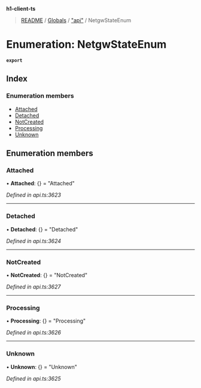 **h1-client-ts**

> [README](../README.md) / [Globals](../globals.md) / ["api"](../modules/_api_.md) / NetgwStateEnum

# Enumeration: NetgwStateEnum

**`export`** 

## Index

### Enumeration members

* [Attached](_api_.netgwstateenum.md#attached)
* [Detached](_api_.netgwstateenum.md#detached)
* [NotCreated](_api_.netgwstateenum.md#notcreated)
* [Processing](_api_.netgwstateenum.md#processing)
* [Unknown](_api_.netgwstateenum.md#unknown)

## Enumeration members

### Attached

•  **Attached**: {} = "Attached"

*Defined in api.ts:3623*

___

### Detached

•  **Detached**: {} = "Detached"

*Defined in api.ts:3624*

___

### NotCreated

•  **NotCreated**: {} = "NotCreated"

*Defined in api.ts:3627*

___

### Processing

•  **Processing**: {} = "Processing"

*Defined in api.ts:3626*

___

### Unknown

•  **Unknown**: {} = "Unknown"

*Defined in api.ts:3625*
